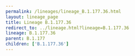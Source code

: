 ```yaml
---
permalink: /lineages/lineage_B.1.177.36.html
layout: lineage_page
title: Lineage B.1.177.36
redirect_to: ../lineage.html?lineage=B.1.177.36
lineage: B.1.177.36
parent: B.1.177
children: ['B.1.177.36']
---
```

